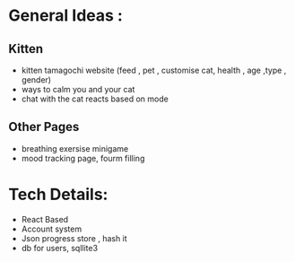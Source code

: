 
# General Ideas : 
## Kitten
- kitten tamagochi website (feed , pet , customise cat, health , age ,type , gender)
- ways to calm you and your cat
-  chat with the cat reacts based on mode
## Other Pages
- breathing exersise minigame
- mood tracking page, fourm filling
# Tech Details:
- React Based
- Account system
- Json progress store , hash it
- db for users, sqllite3 

